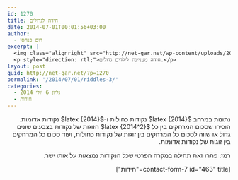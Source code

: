 ```yaml
---
id: 1270
title: חידה לגדולים
date: 2014-07-01T00:01:56+03:00
author:
  - רום פנחסי
excerpt: |
  <img class="alignright" src="http://net-gar.net/wp-content/uploads/2014/01/qustion2.png" alt="qustion2" width="100" height="90" />
  <p style="direction: rtl;">חידה מעניינת לילדים גדולים.</p>
layout: post
guid: http://net-gar.net/?p=1270
permalink: '/2014/07/01/riddles-3/'
categories:
  - גליון 6 יולי 2014
  - חידות
---
```

<p style="direction: rtl;">
  נתונות במרחב $latex {2014}$ נקודות כחולות ו-$latex {2014}$ נקודות אדומות. הוכיחו שסכום המרחקים בין כל $latex {2014^2}$ הזוגות של נקודות בצבעים שונים גדול או שווה לסכום כל המרחקים בין זוגות של נקודות כחולות, ועוד סכום כל המרחקים בין זוגות של נקודות אדומות.
</p>

<p style="direction: rtl;">
  רמז: פתרו זאת תחילה במקרה הפרטי שכל הנקודות נמצאות על אותו ישר.
</p>

<p style="direction: rtl;">
  [contact-form-7 id="463" title="חידות"]
</p>